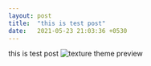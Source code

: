 ```yaml
---
layout: post
title:  "this is test post"
date:   2021-05-23 21:03:36 +0530
---
```


this is test post
![texture theme preview](https://images.unsplash.com/photo-1500322969630-a26ab6eb64cc?ixlib=rb-1.2.1&ixid=eyJhcHBfaWQiOjEyMDd9&w=1000&q=80)
